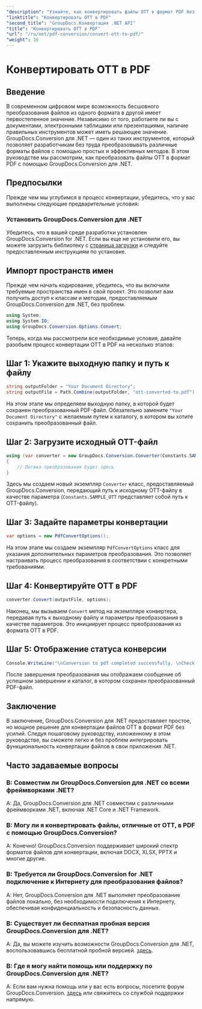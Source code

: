 ```yaml
---
"description": "Узнайте, как конвертировать файлы OTT в формат PDF без усилий с помощью GroupDocs.Conversion для .NET. Легко интегрируйте конвертацию файлов в свои приложения .NET."
"linktitle": "Конвертировать OTT в PDF"
"second_title": "GroupDocs.Конвертация .NET API"
"title": "Конвертировать OTT в PDF"
"url": "/ru/net/pdf-conversion/convert-ott-to-pdf/"
"weight": 16
---
```


# Конвертировать OTT в PDF

## Введение

В современном цифровом мире возможность бесшовного преобразования файлов из одного формата в другой имеет первостепенное значение. Независимо от того, работаете ли вы с документами, электронными таблицами или презентациями, наличие правильных инструментов может иметь решающее значение. GroupDocs.Conversion для .NET — один из таких инструментов, который позволяет разработчикам без труда преобразовывать различные форматы файлов с помощью простых и эффективных методов. В этом руководстве мы рассмотрим, как преобразовать файлы OTT в формат PDF с помощью GroupDocs.Conversion для .NET.

## Предпосылки

Прежде чем мы углубимся в процесс конвертации, убедитесь, что у вас выполнены следующие предварительные условия:

### Установить GroupDocs.Conversion для .NET

Убедитесь, что в вашей среде разработки установлен GroupDocs.Conversion for .NET. Если вы еще не установили его, вы можете загрузить библиотеку с [страница загрузки](https://releases.groupdocs.com/conversion/net/) и следуйте предоставленным инструкциям по установке.

## Импорт пространств имен

Прежде чем начать кодирование, убедитесь, что вы включили требуемые пространства имен в свой проект. Это позволит вам получить доступ к классам и методам, предоставляемым GroupDocs.Conversion для .NET, без проблем.

```csharp
using System;
using System.IO;
using GroupDocs.Conversion.Options.Convert;
```


Теперь, когда мы рассмотрели все необходимые условия, давайте разобьем процесс конвертации OTT в PDF на несколько этапов:

## Шаг 1: Укажите выходную папку и путь к файлу

```csharp
string outputFolder = "Your Document Directory";
string outputFile = Path.Combine(outputFolder, "ott-converted-to.pdf");
```

На этом этапе мы определяем выходную папку, в которой будет сохранен преобразованный PDF-файл. Обязательно замените `"Your Document Directory"` с желаемым путем к каталогу, в котором вы хотите сохранить преобразованный файл.

## Шаг 2: Загрузите исходный OTT-файл

```csharp
using (var converter = new GroupDocs.Conversion.Converter(Constants.SAMPLE_OTT))
{
    // Логика преобразования будет здесь
}
```

Здесь мы создаем новый экземпляр `Converter` класс, предоставляемый GroupDocs.Conversion, передающий путь к исходному OTT-файлу в качестве параметра (`Constants.SAMPLE_OTT` представляет собой путь к OTT-файлу).

## Шаг 3: Задайте параметры конвертации

```csharp
var options = new PdfConvertOptions();
```

На этом этапе мы создаем экземпляр `PdfConvertOptions` класс для указания дополнительных параметров преобразования. Это позволяет настраивать процесс преобразования в соответствии с конкретными требованиями.

## Шаг 4: Конвертируйте OTT в PDF

```csharp
converter.Convert(outputFile, options);
```

Наконец, мы вызываем `Convert` метод на экземпляре конвертера, передавая путь к выходному файлу и параметры преобразования в качестве параметров. Это инициирует процесс преобразования из формата OTT в PDF.

## Шаг 5: Отображение статуса конверсии

```csharp
Console.WriteLine("\nConversion to pdf completed successfully. \nCheck output in {0}", outputFolder);
```

После завершения преобразования мы отображаем сообщение об успешном завершении и каталог, в котором сохранен преобразованный PDF-файл.

## Заключение

В заключение, GroupDocs.Conversion для .NET предоставляет простое, но мощное решение для конвертации файлов OTT в формат PDF без усилий. Следуя пошаговому руководству, изложенному в этом руководстве, вы сможете легко и без проблем интегрировать функциональность конвертации файлов в свои приложения .NET.

## Часто задаваемые вопросы

### В: Совместим ли GroupDocs.Conversion для .NET со всеми фреймворками .NET?

A: Да, GroupDocs.Conversion для .NET совместим с различными фреймворками .NET, включая .NET Core и .NET Framework.

### В: Могу ли я конвертировать файлы, отличные от OTT, в PDF с помощью GroupDocs.Conversion?

A: Конечно! GroupDocs.Conversion поддерживает широкий спектр форматов файлов для конвертации, включая DOCX, XLSX, PPTX и многие другие.

### В: Требуется ли GroupDocs.Conversion for .NET подключение к Интернету для преобразования файлов?

A: Нет, GroupDocs.Conversion для .NET выполняет преобразование файлов локально, без необходимости подключения к Интернету, обеспечивая конфиденциальность и безопасность данных.

### В: Существует ли бесплатная пробная версия GroupDocs.Conversion для .NET?

A: Да, вы можете изучить возможности GroupDocs.Conversion для .NET, воспользовавшись бесплатной пробной версией. [здесь](https://releases.groupdocs.com/).

### В: Где я могу найти помощь или поддержку по GroupDocs.Conversion для .NET?

A: Если вам нужна помощь или у вас есть вопросы, посетите форум GroupDocs.Conversion. [здесь](https://forum.groupdocs.com/c/conversion/11) или свяжитесь со службой поддержки напрямую.